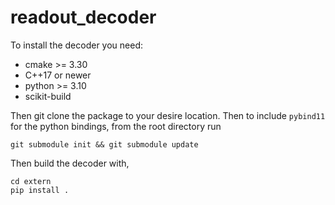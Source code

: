 # readout_decoder

To install the decoder you need:
* cmake >= 3.30
* C++17 or newer
* python >= 3.10
* scikit-build

Then git clone the package to your desire location. Then to include 
`pybind11` for the python bindings, from the root directory run

```
git submodule init && git submodule update
```

Then build the decoder with,

```
cd extern
pip install .
```